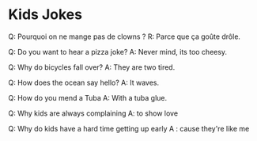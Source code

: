 # Kids Jokes

Q: Pourquoi on ne mange pas de clowns ?
R: Parce que ça goûte drôle.

Q: Do you want to hear a pizza joke?
A: Never mind, its too cheesy.

Q: Why do bicycles fall over?
A: They are two tired.

Q: How does the ocean say hello?
A: It waves.

Q: How do you mend a Tuba
A: With a tuba glue.

Q: Why kids are always complaining
A: to show love

Q: Why do kids have a hard time getting up early
A : cause they're like me
